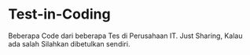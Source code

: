 # Test-in-Coding

Beberapa Code dari beberapa Tes di Perusahaan IT.
Just Sharing, Kalau ada salah Silahkan dibetulkan sendiri.
